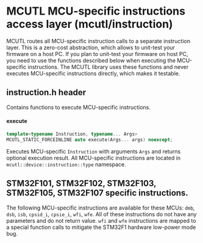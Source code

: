 # MCUTL MCU-specific instructions access layer (mcutl/instruction)
MCUTL routes all MCU-specific instruction calls to a separate instruction layer. This is a zero-cost abstraction, which allows to unit-test your firmware on a host PC. If you plan to unit-test your firmware on host PC, you need to use the functions described below when executing the MCU-specific instructions. The MCUTL library uses these functions and never executes MCU-specific instructions directly, which makes it testable.

## instruction.h header
Contains functions to execute MCU-specific instructions.

#### execute
```cpp
template<typename Instruction, typename... Args>
MCUTL_STATIC_FORCEINLINE auto execute(Args... args) noexcept;
```

Executes MCU-specific `Instruction` with arguments `Args` and returns optional execution result. All MCU-specific instructions are located in `mcutl::device::instruction::type` namespace.

## STM32F101, STM32F102, STM32F103, STM32F105, STM32F107 specific instructions.
The following MCU-specific instructions are available for these MCUs: `dmb`, `dsb`, `isb`, `cpsid_i`, `cpsie_i`, `wfi`, `wfe`. All of these instructions do not have any parameters and do not return value. `wfi` and `wfe` instructions are mapped to a special function calls to mitigate the STM32F1 hardware low-power mode bug.
